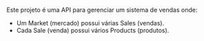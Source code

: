 Este projeto é uma API para gerenciar um sistema de vendas onde:

- Um Market (mercado) possui várias Sales (vendas).
- Cada Sale (venda) possui vários Products (produtos).
